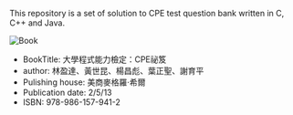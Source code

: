 This repository is a set of solution to CPE test question bank written in C, C++ and Java.

![Book](https://www.google.com.tw/url?sa=i&url=https%3A%2F%2Ftw.carousell.com%2Fp%2F%25E4%25BA%258C%25E6%2589%258B%25E6%259B%25B8-%25E9%2599%258D%25E5%2583%25B9-%25E5%2587%25BA%25E6%25B8%2585-%25E5%25A4%25A7%25E5%25AD%25B8%25E7%25A8%258B%25E5%25BC%258F%25E8%2583%25BD%25E5%258A%259B%25E6%25AA%25A2%25E5%25AE%259A-cpe%25E7%25A7%2598%25E7%25AC%2588-isbn-9789861579412-210810981%2F&psig=AOvVaw3bNDCI0HjFw9ROkPx7KzO6&ust=1644324004058000&source=images&cd=vfe&ved=0CAsQjRxqFwoTCLCe6aDP7fUCFQAAAAAdAAAAABAJ "Book")

* BookTitle: 大學程式能力檢定：CPE祕笈
* author: 林盈達、黃世昆、楊昌彪、葉正聖、謝育平
* Pulishing house: 美商麥格羅‧希爾
* Publication date: 2/5/13
* ISBN: 978-986-157-941-2
